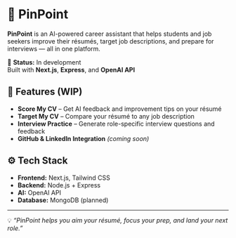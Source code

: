 # 🎯 PinPoint

**PinPoint** is an AI-powered career assistant that helps students and job seekers improve their résumés, target job descriptions, and prepare for interviews — all in one platform.

🚧 **Status:** In development  
Built with **Next.js**, **Express**, and **OpenAI API**

## 🧩 Features (WIP)
- **Score My CV** – Get AI feedback and improvement tips on your résumé  
- **Target My CV** – Compare your résumé to any job description  
- **Interview Practice** – Generate role-specific interview questions and feedback  
- **GitHub & LinkedIn Integration** *(coming soon)*  

## ⚙️ Tech Stack
- **Frontend:** Next.js, Tailwind CSS  
- **Backend:** Node.js + Express  
- **AI:** OpenAI API  
- **Database:** MongoDB (planned)

---

💡 *“PinPoint helps you aim your résumé, focus your prep, and land your next role.”*
